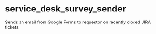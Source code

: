 # service_desk_survey_sender
Sends an email from Google Forms to requestor on recently closed JIRA tickets
